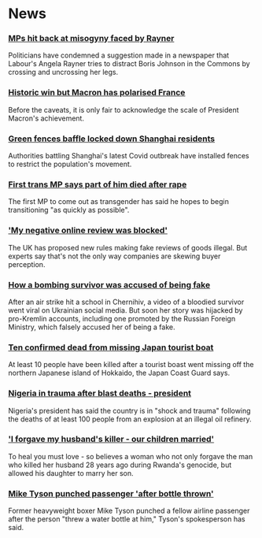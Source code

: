 # News
### [MPs hit back at misogyny faced by Rayner](https://www.bbc.com/news/uk-politics-61208037)
Politicians have condemned a suggestion made in a newspaper that Labour's Angela Rayner tries to distract Boris Johnson in the Commons by crossing and uncrossing her legs.
### [Historic win but Macron has polarised France](https://www.bbc.com/news/world-europe-61209765)
Before the caveats, it is only fair to acknowledge the scale of President Macron's achievement.
### [Green fences baffle locked down Shanghai residents](https://www.bbc.com/news/world-asia-61209761)
Authorities battling Shanghai's latest Covid outbreak have installed fences to restrict the population's movement.
### [First trans MP says part of him died after rape](https://www.bbc.com/news/uk-wales-politics-61207083)
The first MP to come out as transgender has said he hopes to begin transitioning "as quickly as possible".
### ['My negative online review was blocked'](https://www.bbc.com/news/business-60252909)
The UK has proposed new rules making fake reviews of goods illegal. But experts say that's not the only way companies are skewing buyer perception.
### [How a bombing survivor was accused of being fake](https://www.bbc.com/news/blogs-trending-61176372)
After an air strike hit a school in Chernihiv, a video of a bloodied survivor went viral on Ukrainian social media. But soon her story was hijacked by pro-Kremlin accounts, including one promoted by the Russian Foreign Ministry, which falsely accused her of being a fake.
### [Ten confirmed dead from missing Japan tourist boat](https://www.bbc.com/news/world-asia-61202599)
At least 10 people have been killed after a tourist boast went missing off the northern Japanese island of Hokkaido, the Japan Coast Guard says.
### [Nigeria in trauma after blast deaths - president](https://www.bbc.com/news/world-africa-61207441)
Nigeria's president has said the country is in "shock and trauma" following the deaths of at least 100 people from an explosion at an illegal oil refinery.
### ['I forgave my husband's killer - our children married'](https://www.bbc.com/news/world-africa-61105532)
To heal you must love - so believes a woman who not only forgave the man who killed her husband 28 years ago during Rwanda's genocide, but allowed his daughter to marry her son.
### [Mike Tyson punched passenger 'after bottle thrown'](https://www.bbc.com/news/world-us-canada-61192417)
Former heavyweight boxer Mike Tyson punched a fellow airline passenger after the person "threw a water bottle at him," Tyson's spokesperson has said. 
